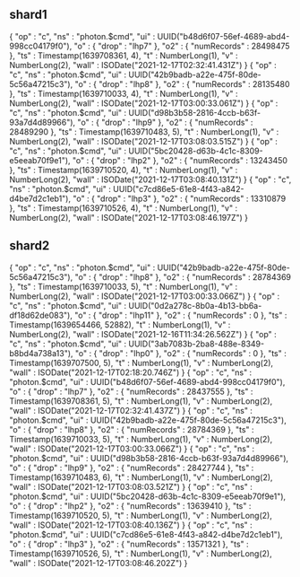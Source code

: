 ## shard1

{
	"op" : "c",
	"ns" : "photon.$cmd",
	"ui" : UUID("b48d6f07-56ef-4689-abd4-998cc04179f0"),
	"o" : {
		"drop" : "lhp7"
	},
	"o2" : {
		"numRecords" : 28498475
	},
	"ts" : Timestamp(1639708361, 4),
	"t" : NumberLong(1),
	"v" : NumberLong(2),
	"wall" : ISODate("2021-12-17T02:32:41.431Z")
}
{
	"op" : "c",
	"ns" : "photon.$cmd",
	"ui" : UUID("42b9badb-a22e-475f-80de-5c56a47215c3"),
	"o" : {
		"drop" : "lhp8"
	},
	"o2" : {
		"numRecords" : 28135480
	},
	"ts" : Timestamp(1639710033, 4),
	"t" : NumberLong(1),
	"v" : NumberLong(2),
	"wall" : ISODate("2021-12-17T03:00:33.061Z")
}
{
	"op" : "c",
	"ns" : "photon.$cmd",
	"ui" : UUID("d98b3b58-2816-4ccb-b63f-93a7d4d89966"),
	"o" : {
		"drop" : "lhp9"
	},
	"o2" : {
		"numRecords" : 28489290
	},
	"ts" : Timestamp(1639710483, 5),
	"t" : NumberLong(1),
	"v" : NumberLong(2),
	"wall" : ISODate("2021-12-17T03:08:03.515Z")
}
{
	"op" : "c",
	"ns" : "photon.$cmd",
	"ui" : UUID("5bc20428-d63b-4c1c-8309-e5eeab70f9e1"),
	"o" : {
		"drop" : "lhp2"
	},
	"o2" : {
		"numRecords" : 13243450
	},
	"ts" : Timestamp(1639710520, 4),
	"t" : NumberLong(1),
	"v" : NumberLong(2),
	"wall" : ISODate("2021-12-17T03:08:40.131Z")
}
{
	"op" : "c",
	"ns" : "photon.$cmd",
	"ui" : UUID("c7cd86e5-61e8-4f43-a842-d4be7d2c1eb1"),
	"o" : {
		"drop" : "lhp3"
	},
	"o2" : {
		"numRecords" : 13310879
	},
	"ts" : Timestamp(1639710526, 4),
	"t" : NumberLong(1),
	"v" : NumberLong(2),
	"wall" : ISODate("2021-12-17T03:08:46.197Z")
}


## shard2

{
	"op" : "c",
	"ns" : "photon.$cmd",
	"ui" : UUID("42b9badb-a22e-475f-80de-5c56a47215c3"),
	"o" : {
		"drop" : "lhp8"
	},
	"o2" : {
		"numRecords" : 28784369
	},
	"ts" : Timestamp(1639710033, 5),
	"t" : NumberLong(1),
	"v" : NumberLong(2),
	"wall" : ISODate("2021-12-17T03:00:33.066Z")
}
{
	"op" : "c",
	"ns" : "photon.$cmd",
	"ui" : UUID("0d2a278c-8b0a-4b13-bb6a-df18d62de083"),
	"o" : {
		"drop" : "lhp11"
	},
	"o2" : {
		"numRecords" : 0
	},
	"ts" : Timestamp(1639654466, 52882),
	"t" : NumberLong(1),
	"v" : NumberLong(2),
	"wall" : ISODate("2021-12-16T11:34:26.562Z")
}
{
	"op" : "c",
	"ns" : "photon.$cmd",
	"ui" : UUID("3ab7083b-2ba8-488e-8349-b8bd4a738a13"),
	"o" : {
		"drop" : "lhp0"
	},
	"o2" : {
		"numRecords" : 0
	},
	"ts" : Timestamp(1639707500, 5),
	"t" : NumberLong(1),
	"v" : NumberLong(2),
	"wall" : ISODate("2021-12-17T02:18:20.746Z")
}
{
	"op" : "c",
	"ns" : "photon.$cmd",
	"ui" : UUID("b48d6f07-56ef-4689-abd4-998cc04179f0"),
	"o" : {
		"drop" : "lhp7"
	},
	"o2" : {
		"numRecords" : 28437555
	},
	"ts" : Timestamp(1639708361, 5),
	"t" : NumberLong(1),
	"v" : NumberLong(2),
	"wall" : ISODate("2021-12-17T02:32:41.437Z")
}
{
	"op" : "c",
	"ns" : "photon.$cmd",
	"ui" : UUID("42b9badb-a22e-475f-80de-5c56a47215c3"),
	"o" : {
		"drop" : "lhp8"
	},
	"o2" : {
		"numRecords" : 28784369
	},
	"ts" : Timestamp(1639710033, 5),
	"t" : NumberLong(1),
	"v" : NumberLong(2),
	"wall" : ISODate("2021-12-17T03:00:33.066Z")
}
{
	"op" : "c",
	"ns" : "photon.$cmd",
	"ui" : UUID("d98b3b58-2816-4ccb-b63f-93a7d4d89966"),
	"o" : {
		"drop" : "lhp9"
	},
	"o2" : {
		"numRecords" : 28427744
	},
	"ts" : Timestamp(1639710483, 6),
	"t" : NumberLong(1),
	"v" : NumberLong(2),
	"wall" : ISODate("2021-12-17T03:08:03.521Z")
}
{
	"op" : "c",
	"ns" : "photon.$cmd",
	"ui" : UUID("5bc20428-d63b-4c1c-8309-e5eeab70f9e1"),
	"o" : {
		"drop" : "lhp2"
	},
	"o2" : {
		"numRecords" : 13639410
	},
	"ts" : Timestamp(1639710520, 5),
	"t" : NumberLong(1),
	"v" : NumberLong(2),
	"wall" : ISODate("2021-12-17T03:08:40.136Z")
}
{
	"op" : "c",
	"ns" : "photon.$cmd",
	"ui" : UUID("c7cd86e5-61e8-4f43-a842-d4be7d2c1eb1"),
	"o" : {
		"drop" : "lhp3"
	},
	"o2" : {
		"numRecords" : 13571321
	},
	"ts" : Timestamp(1639710526, 5),
	"t" : NumberLong(1),
	"v" : NumberLong(2),
	"wall" : ISODate("2021-12-17T03:08:46.202Z")
}